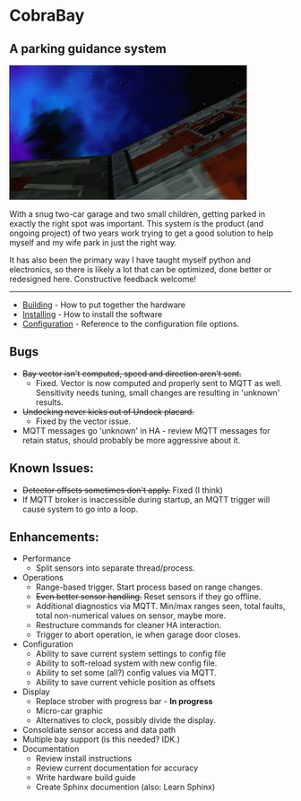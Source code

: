 # CobraBay
## A parking guidance system

![Launch!](docs/cb_launch.gif)

With a snug two-car garage and two small children, getting parked in exactly the right spot was important. This system
is the product (and ongoing project) of two years work trying to get a good solution to help myself and my wife park in
just the right way.

It has also been the primary way I have taught myself python and electronics, so there is likely a lot that can be 
optimized, done better or redesigned here. Constructive feedback welcome!

---
* [Building](docs/HARDWARE.md) - How to put together the hardware
* [Installing](docs/INSTALL.md) - How to install the software
* [Configuration](docs/CONFIG.md) - Reference to the configuration file options.


## Bugs
* ~~Bay vector isn't computed, speed and direction aren't sent.~~
  * Fixed. Vector is now computed and properly sent to MQTT as well. Sensitivity needs tuning, small changes are resulting in 'unknown' results.
* ~~Undocking never kicks out of Undock placard.~~
  * Fixed by the vector issue.
* MQTT messages go 'unknown' in HA - review MQTT messages for retain status, should probably be more aggressive about it.

## Known Issues:
* ~~Detector offsets sometimes don't apply.~~ Fixed (I think)
* If MQTT broker is inaccessible during startup, an MQTT trigger will cause system to go into a loop.

## Enhancements:
* Performance
  * Split sensors into separate thread/process. 
* Operations
  * Range-based trigger. Start process based on range changes.
  * ~~Even better sensor handling.~~ Reset sensors if they go offline.
  * Additional diagnostics via MQTT. Min/max ranges seen, total faults, total non-numerical values on sensor, maybe more.
  * Restructure commands for cleaner HA interaction.
  * Trigger to abort operation, ie when garage door closes.
* Configuration
  * Ability to save current system settings to config file
  * Ability to soft-reload system with new config file.
  * Ability to set some (all?) config values via MQTT.
  * Ability to save current vehicle position as offsets
* Display
  * Replace strober with progress bar - **In progress** 
  * Micro-car graphic
  * Alternatives to clock, possibly divide the display.
* Consoldiate sensor access and data path 
* Multiple bay support (is this needed? IDK.)
* Documentation
  * Review install instructions
  * Review current documentation for accuracy
  * Write hardware build guide
  * Create Sphinx documention (also: Learn Sphinx)



